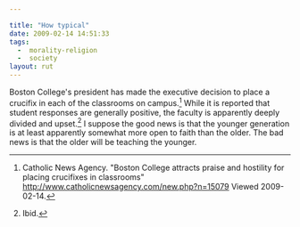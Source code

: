 ```yaml
---

title: "How typical"
date: 2009-02-14 14:51:33
tags:
  -  morality-religion
  -  society
layout: rut
---
```


Boston College's president has made the executive decision to place a crucifix in each of the classrooms on campus.[^200902141]  While it is reported that student responses are generally positive, the faculty is apparently deeply divided and upset.[^200902142]  I suppose the good news is that the younger generation is at least apparently somewhat more open to faith than the older.  The bad news is that the older will be teaching the younger.

[^200902141]: Catholic News Agency.  "Boston College attracts praise and hostility for placing crucifixes in classrooms" <http://www.catholicnewsagency.com/new.php?n=15079> Viewed 2009-02-14.  
[^200902142]: Ibid.


